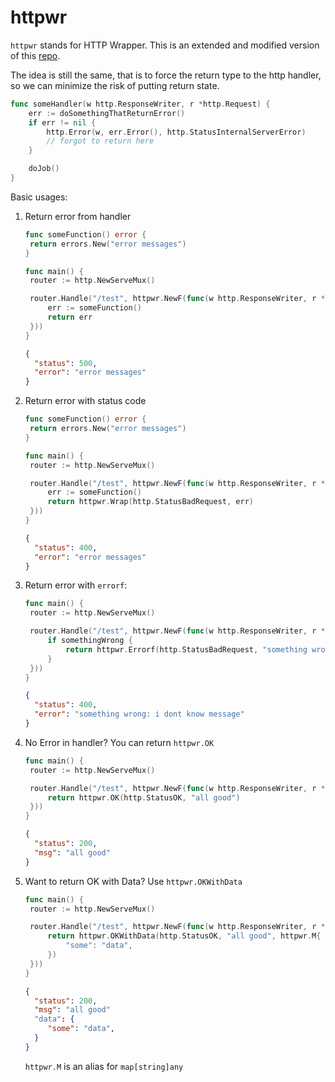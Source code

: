 # httpwr

`httpwr` stands for HTTP Wrapper. This is an extended and modified version of this [repo](https://github.com/caarlos0/httperr).

The idea is still the same, that is to force the return type to the http handler, so we can minimize the risk of putting return state.

```go
func someHandler(w http.ResponseWriter, r *http.Request) {
	err := doSomethingThatReturnError()
	if err != nil {
		http.Error(w, err.Error(), http.StatusInternalServerError)
		// forgot to return here
	}

	doJob()
}
```

Basic usages:

1. Return error from handler

   ```go
   func someFunction() error {
    return errors.New("error messages")
   }

   func main() {
   	router := http.NewServeMux()

   	router.Handle("/test", httpwr.NewF(func(w http.ResponseWriter, r *http.Request) error {
   		err := someFunction()
   		return err
   	}))
   }
   ```

   ```json
   {
     "status": 500,
     "error": "error messages"
   }
   ```

2. Return error with status code

   ```go
   func someFunction() error {
    return errors.New("error messages")
   }

   func main() {
   	router := http.NewServeMux()

   	router.Handle("/test", httpwr.NewF(func(w http.ResponseWriter, r *http.Request) error {
   		err := someFunction()
   		return httpwr.Wrap(http.StatusBadRequest, err)
   	}))
   }
   ```

   ```json
   {
     "status": 400,
     "error": "error messages"
   }
   ```

3. Return error with `errorf`:

   ```go
   func main() {
   	router := http.NewServeMux()

   	router.Handle("/test", httpwr.NewF(func(w http.ResponseWriter, r *http.Request) error {
   		if somethingWrong {
            return httpwr.Errorf(http.StatusBadRequest, "something wrong: %v", somethingWrong)
        }
   	}))
   }
   ```

   ```json
   {
     "status": 400,
     "error": "something wrong: i dont know message"
   }
   ```

4. No Error in handler? You can return `httpwr.OK`

   ```go
   func main() {
   	router := http.NewServeMux()

   	router.Handle("/test", httpwr.NewF(func(w http.ResponseWriter, r *http.Request) error {
   		return httpwr.OK(http.StatusOK, "all good")
   	}))
   }
   ```

   ```json
   {
     "status": 200,
     "msg": "all good"
   }
   ```

5. Want to return OK with Data? Use `httpwr.OKWithData`

   ```go
   func main() {
   	router := http.NewServeMux()

   	router.Handle("/test", httpwr.NewF(func(w http.ResponseWriter, r *http.Request) error {
   		return httpwr.OKWithData(http.StatusOK, "all good", httpwr.M{
            "some": "data",
        })
   	}))
   }
   ```

   ```json
   {
     "status": 200,
     "msg": "all good"
     "data": {
        "some": "data",
     }
   }
   ```

   `httpwr.M` is an alias for `map[string]any`
